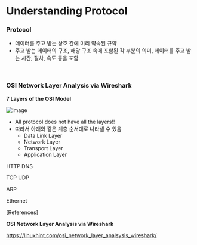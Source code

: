 # Understanding Protocol

### **Protocol**

- 데이터를 주고 받는 상호 간에 미리 약속된 규약
- 주고 받는 데이터의 구조, 해당 구조 속에 포함된 각 부분의 의미, 데이터를 주고 받는 시간, 절차, 속도 등을 포함

<br/>

### **OSI Network Layer Analysis via Wireshark**

**7 Layers of the OSI Model**

![image](https://user-images.githubusercontent.com/55044278/93715386-ee088c00-fba3-11ea-8d98-4171d7146b44.png)

- All protocol does not have all the layers!!
- 따라서 아래와 같은 계층 순서대로 나타낼 수 있음
  - Data Link Layer
  - Network Layer
  - Transport Layer
  - Application Layer

HTTP DNS

TCP UDP

ARP

Ethernet



[References]

**OSI Network Layer Analysis via Wireshark**

https://linuxhint.com/osi_network_layer_analsysis_wireshark/